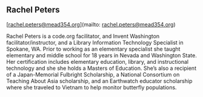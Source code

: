 ## Rachel Peters

[rachel.peters@mead354.org](mailto: rachel.peters@mead354.org)

Rachel Peters is  a code.org facilitator, and Invent Washington facilitator/instructor, and a Library Information Technology Specialist in Spokane, WA. Prior to working as an elementary specialist she taught elementary and middle school for 18 years in Nevada and Washington State. Her certification includes elementary education, library, and instructional technology and she she holds a Masters of Education. She’s also a recipient of a Japan-Memorial Fulbright Scholarship, a National Consortium on Teaching About Asia scholarship, and an Earthwatch educator scholarship where she traveled to Vietnam to help monitor butterfly populations.
